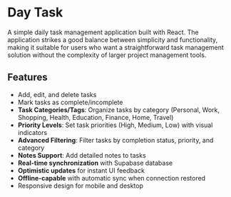 # Day Task

A simple daily task management application built with React. The application strikes a good balance between simplicity and functionality, making it suitable for users who want a straightforward task management solution without the complexity of larger project management tools.

## Features

- Add, edit, and delete tasks
- Mark tasks as complete/incomplete
- **Task Categories/Tags**: Organize tasks by category (Personal, Work, Shopping, Health, Education, Finance, Home, Travel)
- **Priority Levels**: Set task priorities (High, Medium, Low) with visual indicators
- **Advanced Filtering**: Filter tasks by completion status, priority, and category
- **Notes Support**: Add detailed notes to tasks
- **Real-time synchronization** with Supabase database
- **Optimistic updates** for instant UI feedback
- **Offline-capable** with automatic sync when connection restored
- Responsive design for mobile and desktop

